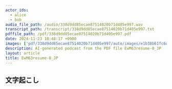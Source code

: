 ```yaml
---
actor_ids:
  - alice
  - bob
audio_file_path: /audio/338d9dd85ecae87514020b71d405e997.wav
transcript_path: /transcript/338d9dd85ecae87514020b71d405e997.txt
pdffile_path: /pdf/338d9dd85ecae87514020b71d405e997.pdf
date: 2024-11-23 18:48:17 +0900
images: ['pdf/338d9dd85ecae87514020b71d405e997/auto/images/e1b38b61fc6d698a9aa89fd19892ff4b62e03e648fd77b032661ad6d40d312fb.jpg']
description: AI-generated podcast from the PDF file EwM63resume-0_JP
layout: article
title: EwM63resume-0_JP
---
```


## 文字起こし


